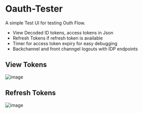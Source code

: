 # Oauth-Tester
A simple Test UI for testing Outh Flow. 
- View Decoded ID tokens, access tokens in Json
- Refresh Tokens if refresh token is available
- Timer for access token expiry for easy debugging
- Backchannel and front channgel logouts with IDP endpoints

## View Tokens
![image](https://github.com/user-attachments/assets/0f5de532-64ec-40ee-9925-770845ed2c1b)


## Refresh Tokens
![image](https://github.com/user-attachments/assets/500b4a8f-9172-4188-a317-e8b8da77e54d)
